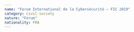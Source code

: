 ```yaml
---
name: "Forum International de la Cybersécurité – FIC 2019"
category: civil-society
nature: "Forum"
nationality: FRA
---
```

